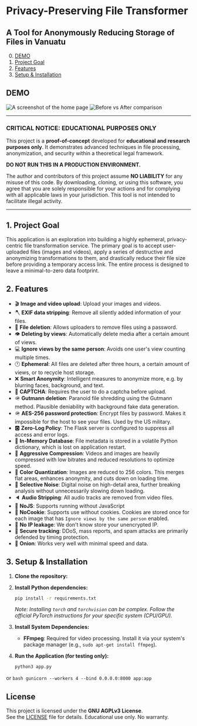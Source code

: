 # Privacy-Preserving File Transformer

## A Tool for Anonymously Reducing Storage of Files in Vanuatu

0. [DEMO](#demo)
1. [Project Goal](#1-project-goal)
2. [Features](#2-features)
3. [Setup & Installation](#3-setup--installation)

## DEMO
![A screenshot of the home page](https://i.ibb.co/hRyJ2nBs/image-2025-06-23-143425108.png)
![Before vs After comparison](https://i.ibb.co/tpMFvB4n/2.gif)

---

### **CRITICAL NOTICE: EDUCATIONAL PURPOSES ONLY**

This project is a **proof-of-concept** developed for **educational and research purposes only**. It demonstrates advanced techniques in file processing, anonymization, and security within a theoretical legal framework.

**DO NOT RUN THIS IN A PRODUCTION ENVIRONMENT.**

The author and contributors of this project assume **NO LIABILITY** for any misuse of this code. By downloading, cloning, or using this software, you agree that you are solely responsible for your actions and for complying with all applicable laws in your jurisdiction. This tool is not intended to facilitate illegal activity.

---

## 1. Project Goal

This application is an exploration into building a highly ephemeral, privacy-centric file transformation service. The primary goal is to accept user-uploaded files (images and videos), apply a series of destructive and anonymizing transformations to them, and drastically reduce their file size before providing a temporary access link. The entire process is designed to leave a minimal-to-zero data footprint.

## 2. Features
* 🎬 **Image and video upload**: Upload your images and videos. 
* 🪓 **EXIF data stripping**: Remove all silently added information of your files.
* 🚮 **File deletion**: Allows uploaders to remove files using a password.
* 👁️ **Deleting by views**: Automatically delete media after a certain amount of views.
* 💻 **Ignore views by the same person**: Avoids one user's view counting multiple times.
* 🕛 **Ephemeral**: All files are deleted after three hours, a certain amount of views, or to recycle host storage.
* ❌ **Smart Anonymity**: Intelligent measures to anonymize more, e.g. by blurring faces, background, and text.
* 🤖 **CAPTCHA**: Requires the user to do a captcha before upload.
* 🪖 **Gutmann deletion**: Paranoid file shredding using the Gutmann method. Plausible deniability with background fake data generation.
* 🪖 **AES-256 password protection**: Encrypt files by password. Makes it impossible for the host to see your files. Used by the US military.
* 🅾️ **Zero-Log Policy**: The Flask server is configured to suppress all access and error logs.
* 🧠 **In-Memory Database**: File metadata is stored in a volatile Python dictionary, which is lost on application restart.
* 🚤 **Aggressive Compression**: Videos and images are heavily compressed with low bitrates and reduced resolutions to optimize speed.
* 🩶 **Color Quantization**: Images are reduced to 256 colors. This merges flat areas, enhances anonymity, and cuts down on loading time.
* 🤫 **Selective Noise**: Digital noise on high-detail area, further breaking analysis without unnecessarily slowing down loading.
* 🔈 **Audio Stripping**: All audio tracks are removed from video files.
* 🛜 **NoJS**: Supports running without JavaScript
* 🍪 **NoCookie**: Supports use without cookies. Cookies are stored once for each image that has `Ignore views by the same person` enabled.  
* 🫥 **No IP leakage**: We don't know store your unencrypted IP.
* 👾 **Secure tracking**: DDoS, mass reports, and spam attacks are primarily defended by timing protection.
* 🧅 **Onion**: Works very well with minimal speed and data.

## 3. Setup & Installation

1.  **Clone the repository:**

2.  **Install Python dependencies:**
    ```bash
    pip install -r requirements.txt
    ```
    *Note: Installing `torch` and `torchvision` can be complex. Follow the official PyTorch instructions for your specific system (CPU/GPU).*

3.  **Install System Dependencies:**
    * **FFmpeg**: Required for video processing. Install it via your system's package manager (e.g., `sudo apt-get install ffmpeg`).

6.  **Run the Application (for testing only):**
    ```bash
    python3 app.py
    ```
or
    ```bash
    gunicorn --workers 4 --bind 0.0.0.0:8000 app:app
    ```

## License
This project is licensed under the **GNU AGPLv3 License**.  
See the [LICENSE](./LICENSE) file for details. Educational use only. No warranty.

